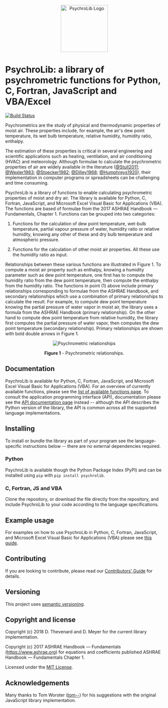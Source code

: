 <p align="center"><img src="https://raw.githubusercontent.com/psychrometrics/psychrolib/master/assets/psychrolib-logo.svg?sanitize=true" alt="PsychroLib Logo" height="150" width="150"></p>

# PsychroLib: a library of psychrometric functions for Python, C, Fortran, JavaScript and VBA/Excel

[![Build Status](https://travis-ci.com/psychrometrics/psychrolib.svg?branch=master)](https://travis-ci.com/psychrometrics/psychrolib)

Psychrometrics are the study of physical and thermodynamic properties of moist air. These properties include, for example, the air's dew point temperature, its wet bulb temperature, relative humidity, humidity ratio, enthalpy.

The estimation of these properties is critical in several engineering and scientific applications such as heating, ventilation, and air conditioning (HVAC) and meteorology. Although formulae to calculate the psychrometric properties of air are widely available in the literature ([@Stull2011]; [@Wexler1983]; [@Stoecker1982]; [@Dilley1968]; [@Humphreys1920]), their implementation in computer programs or spreadsheets can be challenging and time consuming.

PsychroLib is a library of functions to enable calculating psychrometric properties of moist and dry air. The library is available for Python, C, Fortran, JavaScript, and Microsoft Excel Visual Basic for Applications (VBA). The functions are based of formulae from the  2017 ASHRAE Handbook — Fundamentals, Chapter 1. Functions can be grouped into two categories:

1. Functions for the calculation of dew point temperature, wet-bulb temperature, partial vapour pressure of water, humidity ratio or relative humidity, knowing any other of these and dry bulb temperature and atmospheric pressure.

2. Functions for the calculation of other moist air properties. All these use the humidity ratio as input.

Relationships between these various functions are illustrated in Figure 1. To compute a moist air property such as enthalpy, knowing a humidity parameter such as dew point temperature, one first has to compute the humidity ratio from the dew point temperature, then compute the enthalpy from the humidity ratio. The functions in point (1) above include primary relationships corresponding to formulae from the ASHRAE Handbook, and secondary relationships which use a combination of primary relationships to calculate the result. For example, to compute dew point temperature knowing the partial pressure of water vapor in moist air, the library uses a formula from the ASHRAE Handbook (primary relationship). On the other hand to compute dew point temperature from relative humidity, the library first computes the partial pressure of water vapor, then computes the dew point temperature (secondary relationship). Primary relationships are shown with bold double arrows in Figure 1.

<p align="center"><img src="https://raw.githubusercontent.com/psychrometrics/psychrolib/master/assets/psychrolib-relationships.svg?sanitize=true" alt="Psychrometric relationships"></p>
<p align="center"><b>Figure 1</b> - Psychrometric relationships.</p>


## Documentation

PsychroLib is available for Python, C, Fortran, JavaScript, and Microsoft Excel Visual Basic for Applications (VBA). For an overview of currently available functions, please see the [list of available functions page](docs/available-functions.md). To consult the application programming interface (API), documentation please see the  [API documentation page](https://psychrometrics.github.io/psychrolib/api-docs.html) instead -- although the API describes the Python version of the library, the API is common across all the supported language implementations.


## Installing

To install or bundle the library as part of your program see the language-specific instructions below -- there are no external dependencies required.

### Python

PsychroLib is available though the Python Package Index (PyPI) and can be installed using `pip` with `pip install psychrolib`.


### C, Fortran, JS and VBA

Clone the repository, or download the file directly from the repository, and include PsychroLib to your code according to the language specifications.


## Example usage

For examples on how to use PsychroLib in Python, C, Fortran, JavaScript, and Microsoft Excel Visual Basic for Applications (VBA) please see [this guide](docs/how-to-use-psychrolib.md).


## Contributing

If you are looking to contribute, please read our [Contributors' Guide](CONTRIBUTING.md) for details.


## Versioning

This project uses [semantic versioning](https://semver.org/).


## Copyright and license

Copyright (c) 2018 D. Thevenard and D. Meyer for the current library implementation.

Copyright (c) 2017 ASHRAE Handbook — Fundamentals (https://www.ashrae.org) for equations and coefficients published ASHRAE Handbook — Fundamentals Chapter 1.

Licensed under the [MIT License](https://github.com/psychrometrics/psychrolib/blob/master/LICENSE.txt).


## Acknowledgements

Many thanks to Tom Worster ([tom--](https://github.com/tom--)) for his suggestions with the original JavaScript library implementation.



[@Dilley1968]: https://dx.doi.org/10.1175/1520-0450(1968)007<0717:otccov>2.0.co;2 "Dilley, A. C. (1968). On the computer calculation of vapor pressure and specific humidity gradients from psychrometric data. Journal of Applied Meteorology, 7(4), 717–719. doi:10.1175/1520-0450(1968)007<0717:otccov>2.0.co;2"

[@Humphreys1920]: https://archive.org/details/physicsofair00hump/page/n9 "Humphreys, W. J. (1920). Physics of the air. Philadelphia, PA: Pub. for the Franklin Institute of the state of Pennsylvania by J.B. Lippincott Company."

[@Stoecker1982]: https://books.google.de/books?id=PrZTAAAAMAAJ&dq "Stoecker, W., & Jones, J. (1982). Refrigeration and air conditioning. McGraw-hill international editions. New York, NY: McGraw-Hill."

[@Stull2011]: https://doi.org/10.1175/JAMC-D-11-0143.1 "Stull, R. (2011). Wet-bulb temperature from relative humidity and air temperature. Journal of Applied Meteorology and Climatology, 50(11), 2267–2269. doi:10.1175/jamc-d11-0143.1"

[@Wexler1983]: https://books.google.de/books?id=MH8URAAACAAJ "Wexler, A., Hyland, R., Stewart, R., & American Society of Heating, Refrigerating and Air-Conditioning Engineers. (1983). Thermodynamic properties of dry air, moist air and water and si psychrometric charts. Atlanta, GA: ASHRAE."